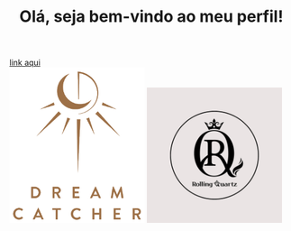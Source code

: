 <header>
  <h1>Olá, seja bem-vindo ao meu perfil!</h1>
</header>

<div>
  <a href="www.google.com" target="_blank"> link aqui </a>
</div>

<div id="logos">
  <img src = "imagem_2022-09-30_183226433.png" width = 240px>
  <img src = "imagem_2022-09-30_184334480.png" width = 240px>
</div>
